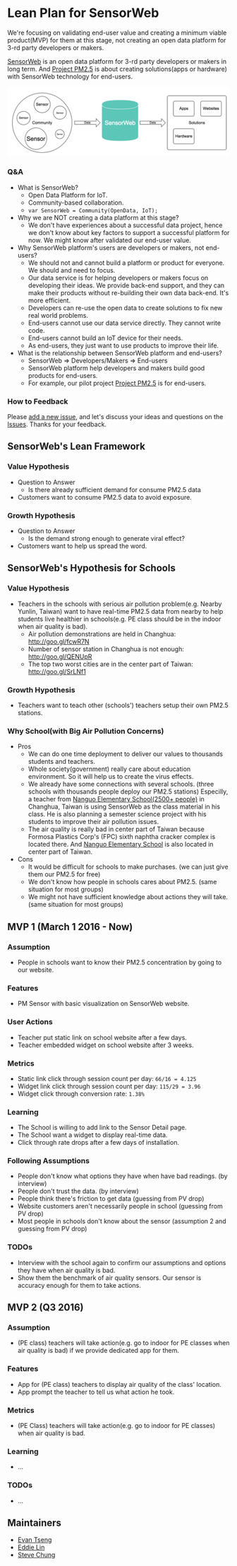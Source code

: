 # Lean Plan for SensorWeb
We're focusing on validating end-user value and creating a minimum viable product(MVP) for them at this stage, not creating an open data platform for 3-rd party developers or makers.

[SensorWeb][sensorweb] is an open data platform for 3-rd party developers or makers in long term. And [Project PM2.5][project-pm25] is about creating solutions(apps or hardware) with SensorWeb technology for end-users.

![SensorWeb Concept](images/sensorweb-concept.png)

### Q&A
* What is SensorWeb?
  - Open Data Platform for IoT.
  - Community-based collaboration.
  - `var SensorWeb = Community(OpenData, IoT);`
* Why we are NOT creating a data platform at this stage?
  - We don't have experiences about a successful data project, hence we don't know about key factors to support a successful platform for now. We might know after validated our end-user value.
* Why SensorWeb platform's users are developers or makers, not end-users?
  - We should not and cannot build a platform or product for everyone. We should and need to focus.
  - Our data service is for helping developers or makers focus on developing their ideas. We provide back-end support, and they can make their products without re-building their own data back-end. It's more efficient.
  - Developers can re-use the open data to create solutions to fix new real world problems.
  - End-users cannot use our data service directly. They cannot write code.
  - End-users cannot build an IoT device for their needs.
  - As end-users, they just want to use products to improve their life.
* What is the relationship between SensorWeb platform and end-users?
  - SensorWeb => Developers/Makers => End-users
  - SensorWeb platform help developers and makers build good products for end-users.
  - For example, our pilot project [Project PM2.5][project-pm25] is for end-users.

### How to Feedback
Please [add a new issue][add-issue], and let's discuss your ideas and questions on the [Issues][issues]. Thanks for your feedback.

## SensorWeb's Lean Framework
### Value Hypothesis
* Question to Answer
  - Is there already sufficient demand for consume PM2.5 data
* Customers want to consume PM2.5 data to avoid exposure.

### Growth Hypothesis
* Question to Answer
  - Is the demand strong enough to generate viral effect?
* Customers want to help us spread the word.

## SensorWeb's Hypothesis for Schools
### Value Hypothesis
* Teachers in the schools with serious air pollution problem(e.g. Nearby Yunlin, Taiwan) want to have real-time PM2.5 data from nearby to help students live healthier in schools(e.g. PE class should be in the indoor when air quality is bad).
  - Air pollution demonstrations are held in Changhua: http://goo.gl/fcwR7N
  - Number of sensor station in Changhua is not enough: http://goo.gl/QENUpR 
  - The top two worst cities are in the center part of Taiwan: http://goo.gl/SrLNf1

### Growth Hypothesis
* Teachers want to teach other (schools') teachers setup their own PM2.5 stations.

### Why School(with Big Air Pollution Concerns)
* Pros
  - We can do one time deployment to deliver our values to thousands students and teachers.
  - Whole society(government) really care about education environment. So it will help us to create the virus effects.
  - We already have some connections with several schools. (three schools with thousands people deploy our PM2.5 stations) Especilly, a teacher from [Nanguo Elementary School(2500+ people)][nanguo] in Changhua, Taiwan is using SensorWeb as the class material in his class. He is also planning a semester science project with his students to improve their air pollution issues.
  - The air quality is really bad in center part of Taiwan because Formosa Plastics Corp's (FPC) sixth naphtha cracker complex is located there. And [Nanguo Elementary School][nanguo] is also located in center part of Taiwan.
* Cons
  - It would be difficult for schools to make purchases. (we can just give them our PM2.5 for free)
  - We don't know how people in schools cares about PM2.5. (same situation for most groups)
  - We might not have sufficient knowledge about actions they will take. (same situation for most groups)

## MVP 1 (March 1 2016 - Now)
### Assumption
* People in schools want to know their PM2.5 concentration by going to our website.

### Features
* PM Sensor with basic visualization on SensorWeb website.

### User Actions
* Teacher put static link on school website after a few days.
* Teacher embedded widget on school website after 3 weeks.

### Metrics
* Static link click through session count per day: `66/16 = 4.125`
* Widget link click through session count per day: `115/29 = 3.96`
* Widget click through conversion rate: `1.38%`

### Learning
* The School is willing to add link to the Sensor Detail page.
* The School want a widget to display real-time data.
* Click through rate drops after a few days of installation.

### Following Assumptions
* People don't know what options they have when have bad readings. (by interview)
* People don't trust the data. (by interview)
* People think there's friction to get data (guessing from PV drop)
* Website customers aren't necessarily people in school (guessing from PV drop)
* Most people in schools don't know about the sensor (assumption 2 and guessing from PV drop)

### TODOs
* Interview with the school again to confirm our assumptions and options they have when air quality is bad.
* Show them the benchmark of air quality sensors. Our sensor is accuracy enough for them to take actions.

## MVP 2 (Q3 2016)
### Assumption
* (PE class) teachers will take action(e.g. go to indoor for PE classes when air quality is bad) if we provide dedicated app for them.

### Features
* App for (PE class) teachers to display air quality of the class' location.
* App prompt the teacher to tell us what action he took.

### Metrics
* (PE Class) teachers will take action(e.g. go to indoor for PE classes) when air quality is bad.

### Learning
* ...

### TODOs
* ...

## Maintainers
* [Evan Tseng](https://github.com/evanxd)
* [Eddie Lin](https://github.com/yshlin)
* [Steve Chung](https://github.com/steveck-chung)

[add-issue]: https://github.com/sensor-web/sensorweb-plan/issues/new
[issues]: https://github.com/sensor-web/sensorweb-plan/issues
[sensorweb]: http://sensorweb.io
[project-pm25]: http://sensorweb.io/project.html
[nanguo]: http://163.23.80.1/index1.html
